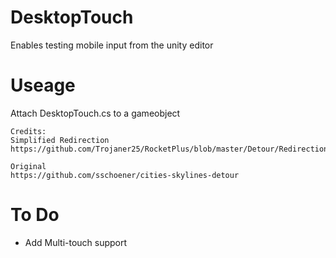 # DesktopTouch
Enables testing mobile input from the unity editor

# Useage
Attach DesktopTouch.cs to a gameobject

    Credits: 
    Simplified Redirection 
    https://github.com/Trojaner25/RocketPlus/blob/master/Detour/RedirectionHelper.cs
  
    Original
    https://github.com/sschoener/cities-skylines-detour

# To Do 
- Add Multi-touch support
